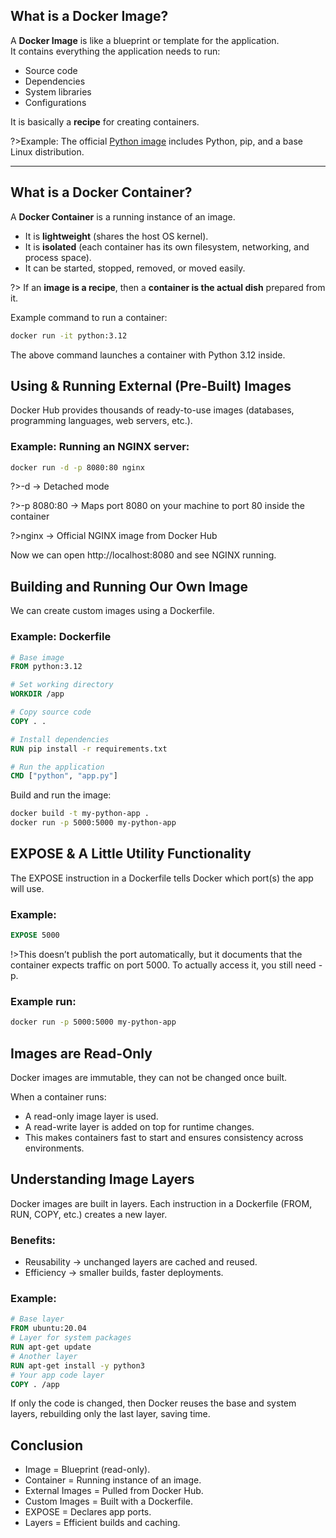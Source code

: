 ## What is a Docker Image?

A **Docker Image** is like a blueprint or template for the application.  
It contains everything the application needs to run:

- Source code
- Dependencies
- System libraries
- Configurations

It is basically a **recipe** for creating containers.

?>Example: The official [Python image](https://hub.docker.com/_/python) includes Python, pip, and a base Linux distribution.

---

## What is a Docker Container?

A **Docker Container** is a running instance of an image.

- It is **lightweight** (shares the host OS kernel).
- It is **isolated** (each container has its own filesystem, networking, and process space).
- It can be started, stopped, removed, or moved easily.

?> If an **image is a recipe**, then a **container is the actual dish** prepared from it.

Example command to run a container:

```bash
docker run -it python:3.12
```

The above command launches a container with Python 3.12 inside.

## Using & Running External (Pre-Built) Images

Docker Hub provides thousands of ready-to-use images (databases, programming languages, web servers, etc.).

### Example: Running an NGINX server:

```bash
docker run -d -p 8080:80 nginx
```

?>-d → Detached mode

?>-p 8080:80 → Maps port 8080 on your machine to port 80 inside the container

?>nginx → Official NGINX image from Docker Hub

Now we can open http://localhost:8080 and see NGINX running.

## Building and Running Our Own Image

We can create custom images using a Dockerfile.

### Example: Dockerfile

```dockerfile
# Base image
FROM python:3.12

# Set working directory
WORKDIR /app

# Copy source code
COPY . .

# Install dependencies
RUN pip install -r requirements.txt

# Run the application
CMD ["python", "app.py"]
```

Build and run the image:

```bash
docker build -t my-python-app .
docker run -p 5000:5000 my-python-app
```

## EXPOSE & A Little Utility Functionality

The EXPOSE instruction in a Dockerfile tells Docker which port(s) the app will use.

### Example:

```dockerfile
EXPOSE 5000
```

!>This doesn’t publish the port automatically, but it documents that the container expects traffic on port 5000. To actually access it, you still need -p.

### Example run:

```bash
docker run -p 5000:5000 my-python-app
```

## Images are Read-Only

Docker images are immutable, they can not be changed once built.

When a container runs:

- A read-only image layer is used.
- A read-write layer is added on top for runtime changes.
- This makes containers fast to start and ensures consistency across environments.

## Understanding Image Layers

Docker images are built in layers. Each instruction in a Dockerfile (FROM, RUN, COPY, etc.) creates a new layer.

### Benefits:

- Reusability → unchanged layers are cached and reused.
- Efficiency → smaller builds, faster deployments.

### Example:

```dockerfile
# Base layer
FROM ubuntu:20.04
# Layer for system packages
RUN apt-get update
# Another layer
RUN apt-get install -y python3
# Your app code layer
COPY . /app
```

If only the code is changed, then Docker reuses the base and system layers, rebuilding only the last layer, saving time.

## Conclusion

- Image = Blueprint (read-only).
- Container = Running instance of an image.
- External Images = Pulled from Docker Hub.
- Custom Images = Built with a Dockerfile.
- EXPOSE = Declares app ports.
- Layers = Efficient builds and caching.
